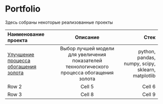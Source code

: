 # Portfolio
Здесь собраны некоторые реализованные проекты

| Наименование проекта | Описание  | Стек |
|:------------- |:---------------:| -------------:|
|[Улучшение процесса обогащения золота](clck.ru/35bSVp)|Выбор лучшей модели для увеличения показателей технологического процесса обогащения золота|python, pandas, numpy, scipy, sklearn, matplotlib|
| Row 2         | Cell 5          | Cell 6        |
| Row 3         | Cell 8          | Cell 9        |
